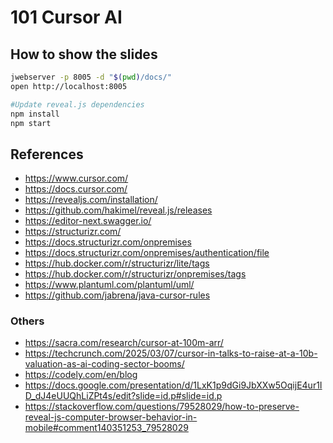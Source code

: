 # 101 Cursor AI

## How to show the slides

```bash
jwebserver -p 8005 -d "$(pwd)/docs/"
open http://localhost:8005

#Update reveal.js dependencies
npm install
npm start
```

## References

- https://www.cursor.com/
- https://docs.cursor.com/
- https://revealjs.com/installation/
- https://github.com/hakimel/reveal.js/releases
- https://editor-next.swagger.io/
- https://structurizr.com/
- https://docs.structurizr.com/onpremises
- https://docs.structurizr.com/onpremises/authentication/file
- https://hub.docker.com/r/structurizr/lite/tags
- https://hub.docker.com/r/structurizr/onpremises/tags
- https://www.plantuml.com/plantuml/uml/
- https://github.com/jabrena/java-cursor-rules

### Others

- https://sacra.com/research/cursor-at-100m-arr/
- https://techcrunch.com/2025/03/07/cursor-in-talks-to-raise-at-a-10b-valuation-as-ai-coding-sector-booms/
- https://codely.com/en/blog
- https://docs.google.com/presentation/d/1LxK1p9dGi9JbXXw5OqijE4ur1ID_dJ4eUUQhLiZPt4s/edit?slide=id.p#slide=id.p
- https://stackoverflow.com/questions/79528029/how-to-preserve-reveal-js-computer-browser-behavior-in-mobile#comment140351253_79528029
